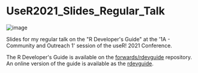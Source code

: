 # UseR2021_Slides_Regular_Talk

![image](https://user-images.githubusercontent.com/28556616/128456381-dbc2f356-4acb-43c6-8765-b43c2f3db2e6.png)


Slides for my regular talk on the "R Developer's Guide" at the '1A - Community and Outreach 1' session of the useR! 2021 Conference.

The R Developer's Guide is available on the [forwards/rdevguide](https://github.com/forwards/rdevguide) repository. An online version of the guide is available as the [rdevguide](https://forwards.github.io/rdevguide/).
